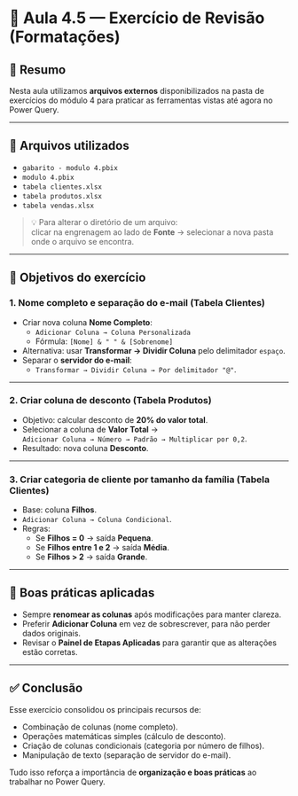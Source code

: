 # 📘 Aula 4.5 — Exercício de Revisão (Formatações)

## 📑 Resumo
Nesta aula utilizamos **arquivos externos** disponibilizados na pasta de exercícios do módulo 4 para praticar as ferramentas vistas até agora no Power Query.

---

## 🔹 Arquivos utilizados
- `gabarito - modulo 4.pbix`
- `modulo 4.pbix`
- `tabela clientes.xlsx`
- `tabela produtos.xlsx`
- `tabela vendas.xlsx`

> 💡 Para alterar o diretório de um arquivo:  
> clicar na engrenagem ao lado de **Fonte** → selecionar a nova pasta onde o arquivo se encontra.

---

## 🔹 Objetivos do exercício

### 1. Nome completo e separação do e-mail (Tabela Clientes)
- Criar nova coluna **Nome Completo**:
  - `Adicionar Coluna → Coluna Personalizada`
  - Fórmula: `[Nome] & " " & [Sobrenome]`
- Alternativa: usar **Transformar → Dividir Coluna** pelo delimitador `espaço`.
- Separar o **servidor do e-mail**:
  - `Transformar → Dividir Coluna → Por delimitador "@"`.

---

### 2. Criar coluna de desconto (Tabela Produtos)
- Objetivo: calcular desconto de **20% do valor total**.
- Selecionar a coluna de **Valor Total** →  
  `Adicionar Coluna → Número → Padrão → Multiplicar por 0,2`.
- Resultado: nova coluna **Desconto**.

---

### 3. Criar categoria de cliente por tamanho da família (Tabela Clientes)
- Base: coluna **Filhos**.
- `Adicionar Coluna → Coluna Condicional`.
- Regras:
  - Se **Filhos = 0** → saída **Pequena**.
  - Se **Filhos entre 1 e 2** → saída **Média**.
  - Se **Filhos > 2** → saída **Grande**.

---

## 🔹 Boas práticas aplicadas
- Sempre **renomear as colunas** após modificações para manter clareza.
- Preferir **Adicionar Coluna** em vez de sobrescrever, para não perder dados originais.
- Revisar o **Painel de Etapas Aplicadas** para garantir que as alterações estão corretas.

---

## ✅ Conclusão
Esse exercício consolidou os principais recursos de:
- Combinação de colunas (nome completo).
- Operações matemáticas simples (cálculo de desconto).
- Criação de colunas condicionais (categoria por número de filhos).
- Manipulação de texto (separação de servidor do e-mail).

Tudo isso reforça a importância de **organização e boas práticas** ao trabalhar no Power Query.

